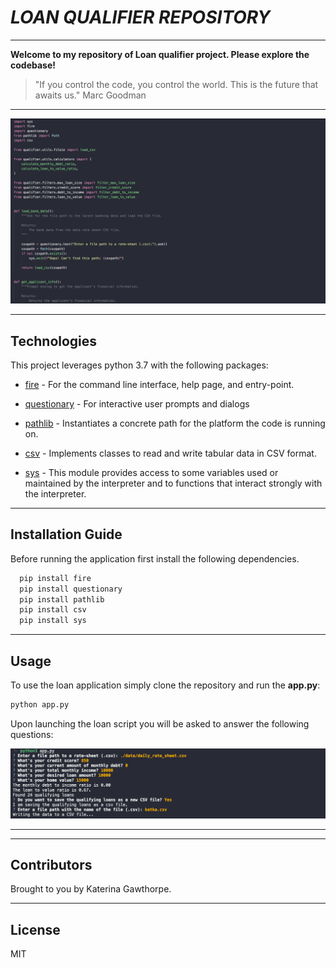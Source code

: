 # *LOAN QUALIFIER REPOSITORY*
---

**Welcome to my repository of Loan qualifier project. Please explore the codebase!** <br />

>"If you control the code, you control the world. This is the future that awaits us." Marc Goodman
---

![snippet of our code](Images/code.png)

---

## Technologies

This project leverages python 3.7 with the following packages:

* [fire](https://github.com/google/python-fire) - For the command line interface, help page, and entry-point.

* [questionary](https://github.com/tmbo/questionary) - For interactive user prompts and dialogs

* [pathlib](https://github.com/python/cpython/blob/3.10/Lib/pathlib.py) -  Instantiates a concrete path for the platform the code is running on.

* [csv](https://github.com/python/cpython/blob/3.10/Lib/csv.py) - Implements classes to read and write tabular data in CSV format. 
* [sys](https://docs.python.org/3/library/sys.html) - This module provides access to some variables used or maintained by the interpreter and to functions that interact strongly with the interpreter.
---

## Installation Guide

Before running the application first install the following dependencies.

```python
  pip install fire
  pip install questionary
  pip install pathlib
  pip install csv
  pip install sys
```

---

## Usage

To use the loan application simply clone the repository and run the **app.py**:

```python
python app.py
```

Upon launching the loan script you will be asked to answer the following questions:

![Clothes PIcker CLI](Images/questions.png)

---

---

## Contributors

Brought to you by Katerina Gawthorpe.

---

## License

MIT